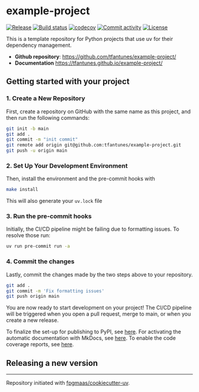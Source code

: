 # example-project

[![Release](https://img.shields.io/github/v/release/tfantunes/example-project)](https://img.shields.io/github/v/release/tfantunes/example-project)
[![Build status](https://img.shields.io/github/actions/workflow/status/tfantunes/example-project/main.yml?branch=main)](https://github.com/tfantunes/example-project/actions/workflows/main.yml?query=branch%3Amain)
[![codecov](https://codecov.io/gh/tfantunes/example-project/branch/main/graph/badge.svg)](https://codecov.io/gh/tfantunes/example-project)
[![Commit activity](https://img.shields.io/github/commit-activity/m/tfantunes/example-project)](https://img.shields.io/github/commit-activity/m/tfantunes/example-project)
[![License](https://img.shields.io/github/license/tfantunes/example-project)](https://img.shields.io/github/license/tfantunes/example-project)

This is a template repository for Python projects that use uv for their dependency management.

- **Github repository**: <https://github.com/tfantunes/example-project/>
- **Documentation** <https://tfantunes.github.io/example-project/>

## Getting started with your project

### 1. Create a New Repository

First, create a repository on GitHub with the same name as this project, and then run the following commands:

```bash
git init -b main
git add .
git commit -m "init commit"
git remote add origin git@github.com:tfantunes/example-project.git
git push -u origin main
```

### 2. Set Up Your Development Environment

Then, install the environment and the pre-commit hooks with

```bash
make install
```

This will also generate your `uv.lock` file

### 3. Run the pre-commit hooks

Initially, the CI/CD pipeline might be failing due to formatting issues. To resolve those run:

```bash
uv run pre-commit run -a
```

### 4. Commit the changes

Lastly, commit the changes made by the two steps above to your repository.

```bash
git add .
git commit -m 'Fix formatting issues'
git push origin main
```

You are now ready to start development on your project!
The CI/CD pipeline will be triggered when you open a pull request, merge to main, or when you create a new release.

To finalize the set-up for publishing to PyPI, see [here](https://fpgmaas.github.io/cookiecutter-uv/features/publishing/#set-up-for-pypi).
For activating the automatic documentation with MkDocs, see [here](https://fpgmaas.github.io/cookiecutter-uv/features/mkdocs/#enabling-the-documentation-on-github).
To enable the code coverage reports, see [here](https://fpgmaas.github.io/cookiecutter-uv/features/codecov/).

## Releasing a new version



---

Repository initiated with [fpgmaas/cookiecutter-uv](https://github.com/fpgmaas/cookiecutter-uv).
